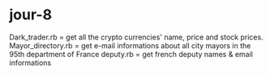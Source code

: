 # jour-8
Dark_trader.rb = get all the crypto currencies' name, price and stock prices.
Mayor_directory.rb = get e-mail informations about all city mayors in the 95th department of France
deputy.rb = get french deputy names & email informations